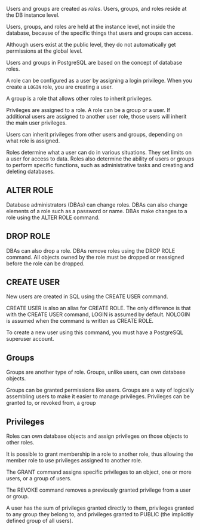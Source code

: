 Users and groups are created as _roles_. Users, groups, and roles reside at the DB instance level.

Users, groups, and roles are held at the instance level, not inside the database, because of the specific things that users and groups can access.

Although users exist at the public level, they do not automatically get permissions at the global level.

Users and groups in PostgreSQL are based on the concept of database roles.

A role can be configured as a user by assigning a login privilege. When you create a `LOGIN` role, you are creating a user.

A group is a role that allows other roles to inherit privileges.

Privileges are assigned to a role. A role can be a group or a user. If additional users are assigned to another user role, those users will inherit the main user privileges.

Users can inherit privileges from other users and groups, depending on what role is assigned.

Roles determine what a user can do in various situations. They set limits on a user for access to data. Roles also determine the ability of users or groups to perform specific functions, such as administrative tasks and creating and deleting databases.
## ALTER ROLE
Database administrators (DBAs) can change roles. DBAs can also change elements of a role such as a password or name. DBAs make changes to a role using the ALTER ROLE command.
## DROP ROLE
DBAs can also drop a role. DBAs remove roles using the DROP ROLE command. All objects owned by the role must be dropped or reassigned before the role can be dropped.
## CREATE USER
New users are created in SQL using the CREATE USER command.

CREATE USER is also an alias for CREATE ROLE. The only difference is that with the CREATE USER command, LOGIN is assumed by default. NOLOGIN is assumed when the command is written as CREATE ROLE.

To create a new user using this command, you must have a PostgreSQL superuser account.
## Groups
Groups are another type of role. Groups, unlike users, can own database objects.

Groups can be granted permissions like users. Groups are a way of logically assembling users to make it easier to manage privileges. Privileges can be granted to, or revoked from, a group
## Privileges
Roles can own database objects and assign privileges on those objects to other roles.

It is possible to grant membership in a role to another role, thus allowing the member role to use privileges assigned to another role.

The GRANT command assigns specific privileges to an object, one or more users, or a group of users.

The REVOKE command removes a previously granted privilege from a user or group.

A user has the sum of privileges granted directly to them, privileges granted to any group they belong to, and privileges granted to PUBLIC (the implicitly defined group of all users).